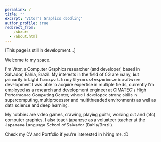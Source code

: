 ```yaml
---
permalink: /
title: ""
excerpt: "Vítor's Graphics doodling"
author_profile: true
redirect_from: 
  - /about/
  - /about.html
---
```


[This page is still in development...]

Welcome to my space.

I'm Vítor, a Computer Graphics researcher (and developer) based in Salvador, Bahia, Brazil.
My interests in the field of CG are many, but primarily in Light Transport. In my 8 years of experience in software development I was able to acquire expertise in multiple fields, currently I'm employed as a research and development engineer at CIMATEC's High Performance Computing Center, where I developed strong skills in supercomputing, multiprocessor and multithreaded environments as well as data science and deep learning.

My hobbies are video games, drawing, playing guitar, working out and (ofc) computer graphics. I also teach japanese as a volunteer teacher at the Japanese Language School of Salvador (Bahia/Brazil).

Check my CV and Portfolio if you're interested in hiring me. :D

